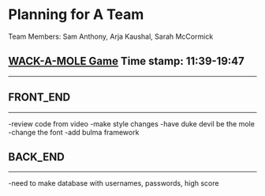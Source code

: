 # Planning for A Team

Team Members: Sam Anthony, Arja Kaushal, Sarah McCormick

## [WACK-A-MOLE Game](https://www.youtube.com/watch?v=lhNdUVh3qCc&t=1102s) Time stamp: 11:39-19:47
---



## FRONT_END
---
-review code from video
-make style changes
    -have duke devil be the mole
    -change the font
    -add bulma framework

## BACK_END
---
-need to make database with usernames, passwords, high score


